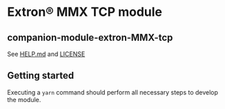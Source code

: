 # Extron® MMX TCP module
## companion-module-extron-MMX-tcp

See [HELP.md](./companion/HELP.md) and [LICENSE](./LICENSE)

## Getting started

Executing a `yarn` command should perform all necessary steps to develop the module.